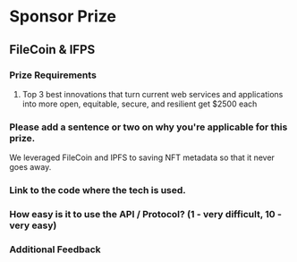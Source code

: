 # Sponsor Prize

## FileCoin & IFPS

### Prize Requirements

1. Top 3 best innovations that turn current web services and applications into more open, equitable, secure, and resilient get $2500 each

### Please add a sentence or two on why you're applicable for this prize.

We leveraged FileCoin and IPFS to saving NFT metadata so that it never goes away. 

### Link to the code where the tech is used.

### How easy is it to use the API / Protocol? (1 - very difficult, 10 - very easy)

### Additional Feedback
